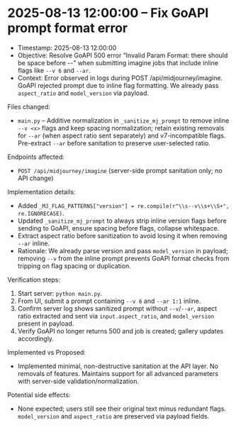 # 2025-08-13 12:00:00 – Fix GoAPI prompt format error

- Timestamp: 2025-08-13 12:00:00
- Objective: Resolve GoAPI 500 error "Invalid Param Format: there should be space before --" when submitting imagine jobs that include inline flags like `--v 6` and `--ar`.
- Context: Error observed in logs during POST /api/midjourney/imagine. GoAPI rejected prompt due to inline flag formatting. We already pass `aspect_ratio` and `model_version` via payload.

Files changed:
- `main.py` – Additive normalization in `_sanitize_mj_prompt` to remove inline `--v <x>` flags and keep spacing normalization; retain existing removals for `--ar` (when aspect ratio sent separately) and v7-incompatible flags. Pre-extract `--ar` before sanitation to preserve user-selected ratio.

Endpoints affected:
- `POST /api/midjourney/imagine` (server-side prompt sanitation only; no API change)

Implementation details:
- Added `_MJ_FLAG_PATTERNS["version"] = re.compile(r"\\s--v\\s+\\S+", re.IGNORECASE)`.
- Updated `_sanitize_mj_prompt` to always strip inline version flags before sending to GoAPI, ensure spacing before flags, collapse whitespace.
- Extract aspect ratio before sanitization to avoid losing it when removing `--ar` inline.
- Rationale: We already parse version and pass `model_version` in payload; removing `--v` from the inline prompt prevents GoAPI format checks from tripping on flag spacing or duplication.

Verification steps:
1) Start server: `python main.py`.
2) From UI, submit a prompt containing `--v 6` and `--ar 1:1` inline.
3) Confirm server log shows sanitized prompt without `--v`/`--ar`, aspect ratio extracted and sent via `input.aspect_ratio`, and `model_version` present in payload.
4) Verify GoAPI no longer returns 500 and job is created; gallery updates accordingly.

Implemented vs Proposed:
- Implemented minimal, non-destructive sanitation at the API layer. No removals of features. Maintains support for all advanced parameters with server-side validation/normalization.

Potential side effects:
- None expected; users still see their original text minus redundant flags. `model_version` and `aspect_ratio` are preserved via payload fields.

